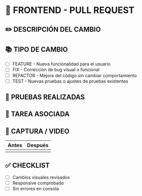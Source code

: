 # 🎨 FRONTEND - PULL REQUEST

## ✏️ DESCRIPCIÓN DEL CAMBIO

<!-- ¿Qué componente, vista o comportamiento se modificó o agregó? -->

## 📚 TIPO DE CAMBIO

- [ ] FEATURE - Nueva funcionalidad para el usuario
- [ ] FIX - Corrección de bug visual o funcional
- [ ] REFACTOR - Mejora del código sin cambiar comportamiento
- [ ] TEST - Nuevas pruebas o ajustes de pruebas existentes

## 🧪 PRUEBAS REALIZADAS

<!-- ¿Cómo se verificaron los cambios? (manual, Cypress, etc.) -->

## 🔗 TAREA ASOCIADA

<!-- Link a GitHub Projects u otro sistema de gestión -->

## 📸 CAPTURA / VIDEO

<!-- Comparación visual (antes/después) -->

| Antes | Después |
|-------|---------|
|       |         |

## ✅ CHECKLIST

- [ ] Cambios visuales revisados
- [ ] Responsive comprobado
- [ ] Sin errores en consola
